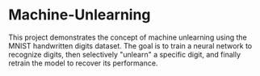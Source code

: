 # Machine-Unlearning
This project demonstrates the concept of machine unlearning using the MNIST handwritten digits dataset. The goal is to train a neural network to recognize digits, then selectively "unlearn" a specific digit, and finally retrain the model to recover its performance.

